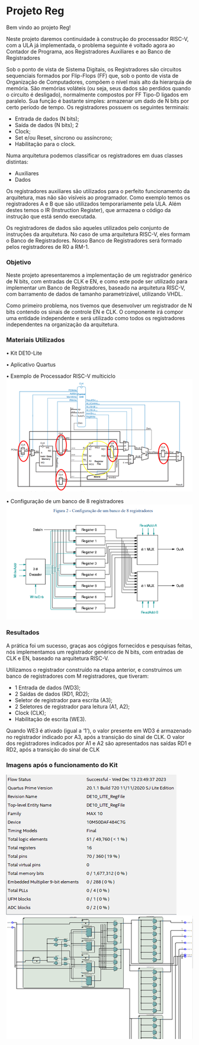 # Projeto Reg

Bem vindo ao projeto Reg!

Neste projeto daremos continuidade à construção do processador RISC-V, com a ULA já implementada, o
problema seguinte é voltado agora ao Contador de Programa, aos Registradores Auxiliares e ao Banco de
Registradores

Sob o ponto de vista de Sistema Digitais, os Registradores são circuitos sequenciais formados por
Flip-Flops (FF) que, sob o ponto de vista de Organização de Computadores, compõem o nível mais alto
da hierarquia de memória. São memórias voláteis (ou seja, seus dados são perdidos quando o circuito é
desligado), normalmente compostos por FF Tipo-D ligados em paralelo. Sua função é bastante simples:
armazenar um dado de N bits por certo período de tempo. Os registradores possuem os seguintes
terminais:
- Entrada de dados (N bits);
- Saída de dados (N bits);
2
- Clock;
- Set e/ou Reset, síncrono ou assíncrono;
- Habilitação para o clock.

Numa arquitetura podemos classificar os registradores em duas classes distintas: 
- Auxiliares
- Dados

Os registradores
auxiliares são utilizados para o perfeito funcionamento da arquitetura, mas não são visíveis ao
programador. Como exemplo temos os registradores A e B que são utilizados temporariamente pela ULA.
Além destes temos o IR (Instruction Register), que armazena o código da instrução que está sendo
executada. 

Os registradores de dados são aqueles utilizados pelo conjunto de instruções da arquitetura.
No caso de uma arquitetura RISC-V, eles formam o Banco de Registradores. Nosso Banco de
Registradores será formado pelos registradores de R0 a RM-1.

### Objetivo

Neste projeto apresentaremos a implementação de um registrador genérico de N bits, com entradas de CLK e EN, e
como este pode ser utilizado para implementar um Banco de Registradores, baseado na
arquitetura RISC-V, com barramento de dados de tamanho parametrizável, utilizando VHDL.

Como primeiro problema, nos tivemos que desenvolver um registrador de N bits contendo os sinais
de controle EN e CLK. O componente irá compor uma entidade independente e será
utilizado como todos os registradores independentes na organização da arquitetura. 

### Materiais Utilizados

• Kit DE10-Lite

• Aplicativo Quartus 

• Exemplo de Processador RISC-V multiciclo ![](./imagens/Exemplos.PNG)

• Configuração de um banco de 8 registradores ![](./imagens/Exemplos2.PNG)

### Resultados

A prática foi um sucesso, graças aos cógigos fornecidos e pesquisas feitas, nós implementamos um registrador genérico de N bits, com entradas de CLK e EN, baseado na
arquitetura RISC-V.

Utilizamos o registrador construído na etapa anterior, e construímos um banco de
registradores com M registradores, que tiveram:
- 1 Entrada de dados (WD3);
- 2 Saídas de dados (RD1, RD2);
- Seletor de registrador para escrita (A3);
- 2 Seletores de registrador para leitura (A1, A2);
- Clock (CLK);
- Habilitação de escrita (WE3).

Quando WE3 é
ativado (igual a ‘1’), o valor presente em WD3 é armazenado no registrador indicado por A3, após a
transição do sinal de CLK. O valor dos registradores indicados por A1 e A2 são apresentados nas saídas
RD1 e RD2, após a transição do sinal de CLK

### Imagens após o funcionamento do Kit

![Exemplo](./imagens/LogRegFile.PNG)
![Exemplo](./imagens/RTLRegFile.PNG)

